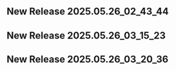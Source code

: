 ## New Release 2025.05.26_02_43_44
## New Release 2025.05.26_03_15_23
## New Release 2025.05.26_03_20_36
